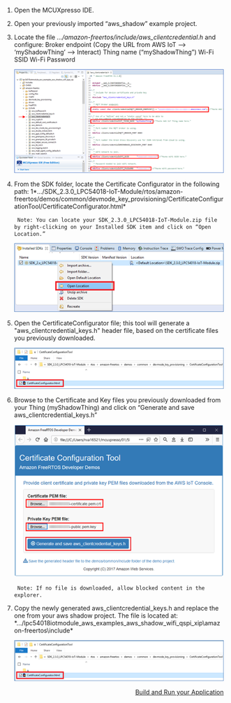 1. Open the MCUXpresso IDE.
2. Open your previously imported “aws_shadow” example project.
3. Locate the file *…/amazon-freertos/include/aws_clientcredential.h* and configure:
     Broker endpoint (Copy the URL from AWS IoT --> ‘myShadowThing’ --> Interact)
     Thing name (“myShadowThing”)
     Wi-Fi SSID
     Wi-Fi Password

    ![](images/ConfigureCredential.png)
4. From the SDK folder, locate the Certificate Configurator in the following path:
1*…/SDK_2.3.0_LPC54018-IoT-Module/rtos/amazon-freertos/demos/common/devmode_key_provisioning/CertificateConfigurationTool/CertificateConfigurator.html*

        Note: You can locate your SDK_2.3.0_LPC54018-IoT-Module.zip file by right-clicking on your Installed SDK item and click on “Open Location.”

    ![](images/LocateSDK.png)
5. Open the CertificateConfigurator file; this tool will generate a "aws_clientcredential_keys.h" header file, based on the certificate files you previously downloaded.

    ![](images/CertificateConfig.png)
6. Browse to the Certificate and Key files you previously downloaded from your Thing (myShadowThing) and click on “Generate and save aws_clientcredential_keys.h”

    ![](images/CertificateConfig2.png)

        Note: If no file is downloaded, allow blocked content in the explorer.

7. Copy the newly generated aws_clientcredential_keys.h and replace the one from your aws shadow project. The file is located at:
*…/lpc54018iotmodule_aws_examples_aws_shadow_wifi_qspi_xip\amazon-freertos\include\*

    ![](images/CertificateConfig.png)
<div style="text-align: right"> <a href="BuildRunApplication.md">Build and Run your Application</a> </div>